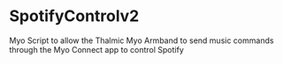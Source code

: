 SpotifyControlv2
================

Myo Script to allow the Thalmic Myo Armband to send music commands through the Myo Connect app to control Spotify
